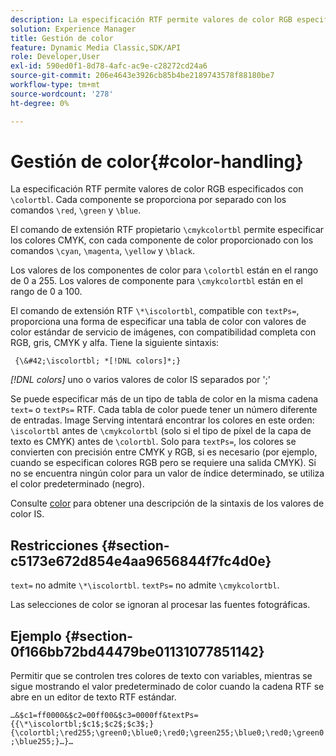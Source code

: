 ```yaml
---
description: La especificación RTF permite valores de color RGB especificados con &bsol;colortbl. Cada componente se suministra por separado con los comandos &bsol;red, &bsol;verde y &bsol;azul.
solution: Experience Manager
title: Gestión de color
feature: Dynamic Media Classic,SDK/API
role: Developer,User
exl-id: 590ed0f1-8d78-4afc-ac9e-c28272cd24a6
source-git-commit: 206e4643e3926cb85b4be2189743578f88180be7
workflow-type: tm+mt
source-wordcount: '278'
ht-degree: 0%

---
```


# Gestión de color{#color-handling}

La especificación RTF permite valores de color RGB especificados con `\colortbl`. Cada componente se proporciona por separado con los comandos `\red`, `\green` y `\blue`.

El comando de extensión RTF propietario `\cmykcolortbl` permite especificar los colores CMYK, con cada componente de color proporcionado con los comandos `\cyan`, `\magenta`, `\yellow` y `\black`.

Los valores de los componentes de color para `\colortbl` están en el rango de 0 a 255. Los valores de componente para `\cmykcolortbl` están en el rango de 0 a 100.

El comando de extensión RTF `\*\iscolortbl`, compatible con `textPs=`, proporciona una forma de especificar una tabla de color con valores de color estándar de servicio de imágenes, con compatibilidad completa con RGB, gris, CMYK y alfa. Tiene la siguiente sintaxis:

` {\&#42;\iscolortbl; *[!DNL colors]*;}`

*[!DNL colors]* uno o varios valores de color IS separados por &#39;;&#39;

Se puede especificar más de un tipo de tabla de color en la misma cadena `text=` o `textPs=` RTF. Cada tabla de color puede tener un número diferente de entradas. Image Serving intentará encontrar los colores en este orden: `\iscolortbl` antes de `\cmykcolortbl` (solo si el tipo de píxel de la capa de texto es CMYK) antes de `\colortbl`. Solo para `textPs=`, los colores se convierten con precisión entre CMYK y RGB, si es necesario (por ejemplo, cuando se especifican colores RGB pero se requiere una salida CMYK). Si no se encuentra ningún color para un valor de índice determinado, se utiliza el color predeterminado (negro).

Consulte [color](/help/aem-is-ir-api/is-api/http-ref/image-serving-api-ref/c-http-protocol-reference/c-data-types/r-is-http-color.md) para obtener una descripción de la sintaxis de los valores de color IS.

## Restricciones {#section-c5173e672d854e4aa9656844f7fc4d0e}

`text=` no admite  `\*\iscolortbl`. `textPs=` no admite  `\cmykcolortbl`.

Las selecciones de color se ignoran al procesar las fuentes fotográficas.

## Ejemplo {#section-0f166bb72bd44479be01131077851142}

Permitir que se controlen tres colores de texto con variables, mientras se sigue mostrando el valor predeterminado de color cuando la cadena RTF se abre en un editor de texto RTF estándar.

`…&$c1=ff0000&$c2=00ff00&$c3=0000ff&textPs={{\*\iscolortbl;$c1$;$c2$;$c3$;}{\colortbl;\red255;\green0;\blue0;\red0;\green255;\blue0;\red0;\green0;\blue255;}…}…`
